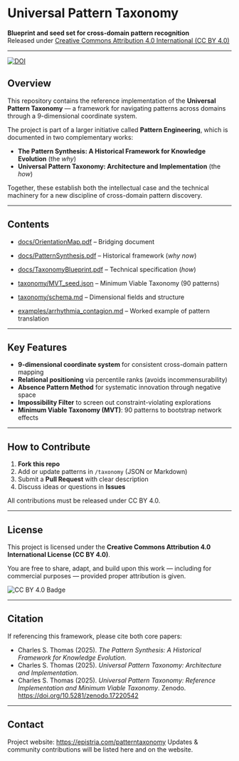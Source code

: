 # Universal Pattern Taxonomy

**Blueprint and seed set for cross-domain pattern recognition**  
Released under [Creative Commons Attribution 4.0 International (CC BY 4.0)](https://creativecommons.org/licenses/by/4.0/)

---
[![DOI](https://zenodo.org/badge/DOI/10.5281/zenodo.17220542.svg)](https://doi.org/10.5281/zenodo.17220542)

## Overview

This repository contains the reference implementation of the **Universal Pattern Taxonomy** — a framework for navigating patterns across domains through a 9-dimensional coordinate system.  

The project is part of a larger initiative called **Pattern Engineering**, which is documented in two complementary works:

- **The Pattern Synthesis: A Historical Framework for Knowledge Evolution** (the *why*)  
- **Universal Pattern Taxonomy: Architecture and Implementation** (the *how*)  

Together, these establish both the intellectual case and the technical machinery for a new discipline of cross-domain pattern discovery.

---

## Contents

- [docs/OrientationMap.pdf](docs/OrientationMap.pdf) – Bridging document  
- [docs/PatternSynthesis.pdf](docs/PatternSynthesis.pdf) – Historical framework (*why now*)  
- [docs/TaxonomyBlueprint.pdf](docs/TaxonomyBlueprint.pdf) – Technical specification (*how*)  

- [taxonomy/MVT_seed.json](taxonomy/MVT_seed.json) – Minimum Viable Taxonomy (90 patterns)  
- [taxonomy/schema.md](taxonomy/schema.md) – Dimensional fields and structure  

- [examples/arrhythmia_contagion.md](examples/arrhythmia_contagion.md) – Worked example of pattern translation

---

## Key Features

- **9-dimensional coordinate system** for consistent cross-domain pattern mapping  
- **Relational positioning** via percentile ranks (avoids incommensurability)  
- **Absence Pattern Method** for systematic innovation through negative space  
- **Impossibility Filter** to screen out constraint-violating explorations  
- **Minimum Viable Taxonomy (MVT)**: 90 patterns to bootstrap network effects  

---

## How to Contribute

1. **Fork this repo**  
2. Add or update patterns in `/taxonomy` (JSON or Markdown)  
3. Submit a **Pull Request** with clear description  
4. Discuss ideas or questions in **Issues**  

All contributions must be released under CC BY 4.0.

---

## License

This project is licensed under the **Creative Commons Attribution 4.0 International License (CC BY 4.0)**.  

You are free to share, adapt, and build upon this work — including for commercial purposes — provided proper attribution is given.  

![CC BY 4.0 Badge](https://licensebuttons.net/l/by/4.0/88x31.png)

---

## Citation

If referencing this framework, please cite both core papers:

- Charles S. Thomas (2025). *The Pattern Synthesis: A Historical Framework for Knowledge Evolution.*  
- Charles S. Thomas (2025). *Universal Pattern Taxonomy: Architecture and Implementation.*
- Charles S. Thomas (2025). *Universal Pattern Taxonomy: Reference Implementation and Minimum Viable Taxonomy*. Zenodo. https://doi.org/10.5281/zenodo.17220542

---

## Contact

Project website: https://epistria.com/patterntaxonomy 
Updates & community contributions will be listed here and on the website.

